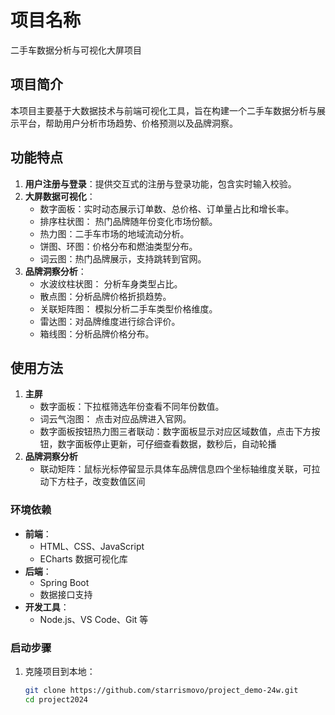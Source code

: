 # 项目名称

二手车数据分析与可视化大屏项目

## 项目简介
本项目主要基于大数据技术与前端可视化工具，旨在构建一个二手车数据分析与展示平台，帮助用户分析市场趋势、价格预测以及品牌洞察。

## 功能特点
1. **用户注册与登录**：提供交互式的注册与登录功能，包含实时输入校验。
2. **大屏数据可视化**：
   - 数字面板：实时动态展示订单数、总价格、订单量占比和增长率。
   - 排序柱状图： 热门品牌随年份变化市场份额。
   - 热力图：二手车市场的地域流动分析。
   - 饼图、环图：价格分布和燃油类型分布。
   - 词云图：热门品牌展示，支持跳转到官网。
3. **品牌洞察分析**：
   - 水波纹柱状图： 分析车身类型占比。
   - 散点图：分析品牌价格折损趋势。
   - 关联矩阵图： 模拟分析二手车类型价格维度。
   - 雷达图：对品牌维度进行综合评价。
   - 箱线图：分析品牌价格分布。

## 使用方法

1. **主屏**
    - 数字面板：下拉框筛选年份查看不同年份数值。
    - 词云气泡图： 点击对应品牌进入官网。
    - 数字面板按钮热力图三者联动：数字面板显示对应区域数值，点击下方按钮，数字面板停止更新，可仔细查看数据，数秒后，自动轮播
2. **品牌洞察分析**
    - 联动矩阵：鼠标光标停留显示具体车品牌信息四个坐标轴维度关联，可拉动下方柱子，改变数值区间

### 环境依赖
- **前端**：
  - HTML、CSS、JavaScript
  - ECharts 数据可视化库
- **后端**：
  - Spring Boot
  - 数据接口支持
- **开发工具**：
  - Node.js、VS Code、Git 等

### 启动步骤
1. 克隆项目到本地：
   ```bash
   git clone https://github.com/starrismovo/project_demo-24w.git
   cd project2024
